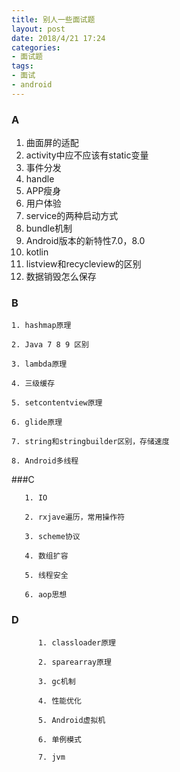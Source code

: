 ```yaml
---
title: 别人一些面试题
layout: post
date: 2018/4/21 17:24
categories:
- 面试题
tags: 	
- 面试
- android
---
```


### A

1. 曲面屏的适配
2. activity中应不应该有static变量
3. 事件分发
4. handle
5. APP瘦身
6. 用户体验
7. service的两种启动方式
8. bundle机制
9. Android版本的新特性7.0，8.0
10. kotlin
11. listview和recycleview的区别
12. 数据销毁怎么保存 
### B
    1. hashmap原理
    
    2. Java 7 8 9 区别
    
    3. lambda原理
    
    4. 三级缓存
    
    5. setcontentview原理
    
    6. glide原理
    
    7. string和stringbuilder区别，存储速度
    
    8. Android多线程


###C

       1. IO
    
       2. rxjave遍历，常用操作符
    
       3. scheme协议
    
       4. 数组扩容
    
       5. 线程安全
    
       6. aop思想
### D

          1. classloader原理
          
          2. sparearray原理
          
          3. gc机制
          
          4. 性能优化
          
          5. Android虚拟机
          
          6. 单例模式
          
          7. jvm
